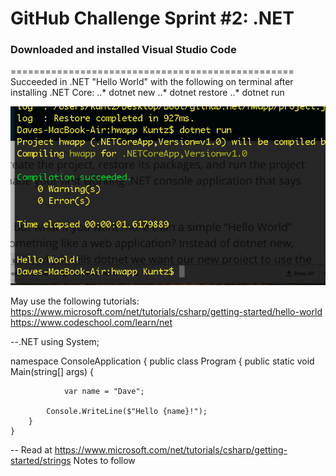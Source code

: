 # GitHub Challenge Sprint #2: .NET

### Downloaded and installed Visual Studio Code
=================================================
Succeeded in .NET "Hello World" with the following on terminal after installing .NET Core:
..* dotnet new
..* dotnet restore
..* dotnet run

![alt text](https://github.com/dkuntz811/githubchallenge_sprint2/blob/master/Screen%20Shot%202016-09-29%20at%207.23.31%20PM.png)

May use the following tutorials: 
https://www.microsoft.com/net/tutorials/csharp/getting-started/hello-world
https://www.codeschool.com/learn/net


--.NET
using System;

namespace ConsoleApplication
{
    public class Program
    {
        public static void Main(string[] args)
        {
            
                var name = "Dave";

            Console.WriteLine($"Hello {name}!");
        }
    }

--
Read at https://www.microsoft.com/net/tutorials/csharp/getting-started/strings Notes to follow      


